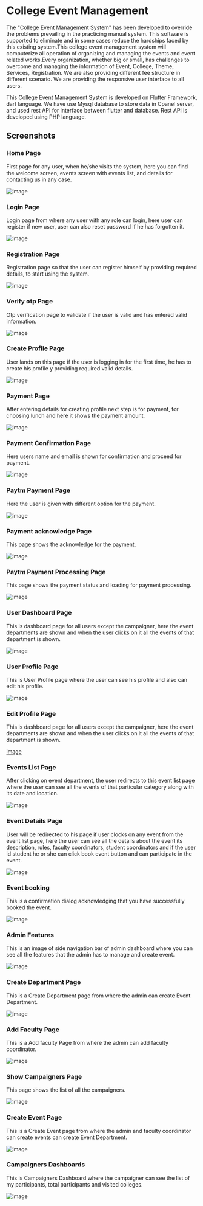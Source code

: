 # College Event Management

The "College Event Management System" has been developed to override the problems prevailing in the practicing manual system. This software is supported to eliminate and in some cases reduce the hardships faced by this existing system.This college event management system will computerize all operation of organizing and managing the events and event related works.Every organization, whether big or small, has challenges to overcome and managing the information of Event, College, Theme, Services, Registration. We are also providing different fee structure in different scenario. We are providing the responsive user interface to all users.


This College Event Management System is developed on Flutter Framework, dart language. We have use Mysql database to store data in Cpanel server, and used rest API
for interface between flutter and database. Rest API is developed using PHP language.

## Screenshots

### **Home Page**
First page for any user, when he/she visits the system, here you can find the welcome screen, events screen with events list, and details for contacting us in any case.

![image](https://user-images.githubusercontent.com/76546289/205846271-ebed63cf-5940-481b-b667-4736292f5042.png)

### **Login Page**
Login page from where any user with any role can login, here user can register if new user, user can also reset password if he has forgotten it.

![image](https://user-images.githubusercontent.com/76546289/205846810-db863109-07b7-45c9-974d-8e6d6c56b7c0.png)

### **Registration Page**
Registration page so that the user can register himself by providing required details, to start using the system.

![image](https://user-images.githubusercontent.com/76546289/205846964-7a9f0b0a-f386-4492-a121-88e84f9f1b27.png)

### **Verify otp Page**
Otp verification page to validate if the user is valid and has entered valid information.

![image](https://user-images.githubusercontent.com/76546289/205847016-45aef1b0-8602-47ff-b253-d761505f4261.png)

### **Create Profile Page**
User lands on this page if the user is logging in for the first time, he has to create his profile y providing required valid details.

![image](https://user-images.githubusercontent.com/76546289/205847063-8d9bf2da-5289-4c26-982c-955926f77e5c.png)

### **Payment Page**
After entering details for creating profile next step is for payment, for choosing lunch and here it shows the payment amount.

![image](https://user-images.githubusercontent.com/76546289/205847106-c63a4757-64a6-4eab-874b-2ca397766ff5.png)

### **Payment Confirmation Page**
Here users name and email is shown for confirmation and proceed for payment.

![image](https://user-images.githubusercontent.com/76546289/205847136-af663d28-1019-4f89-a8f2-ca4b776161e4.png)

### **Paytm Payment Page**
Here the user is given with different option for the payment.

![image](https://user-images.githubusercontent.com/76546289/205847167-3e36c43a-72ff-4186-89c1-323e3e4f7486.png)

### **Payment acknowledge Page**
This page shows the acknowledge for the payment.

![image](https://user-images.githubusercontent.com/76546289/205847254-5998096f-f5a1-4988-931c-b6e5395fbcb6.png)

### **Paytm Payment Processing Page**
This page shows the payment status and loading for payment processing.

![image](https://user-images.githubusercontent.com/76546289/205847376-244167b5-d629-4c65-be7e-07656b968d14.png)

### **User Dashboard Page**
This is dashboard page for all users except the campaigner, here the event departments are shown and when the user clicks on it all the events of that department is shown.

![image](https://user-images.githubusercontent.com/76546289/205847422-1d7d0621-ff7f-4244-b286-0392a4f2a2a6.png)


### **User Profile Page**
This is User Profile page where the user can see his profile and also can edit his profile.

![image](https://user-images.githubusercontent.com/76546289/205847456-e1a37901-1faf-4c79-97df-0ae6f4599223.png)

### **Edit Profile Page**
This is dashboard page for all users except the campaigner, here the event departments are shown and when the user clicks on it all the events of that department is shown.

[image](https://user-images.githubusercontent.com/76546289/205847499-48622526-ff1d-4285-ae3a-7b5636a02918.png)

### **Events List Page**
After clicking on event department, the user redirects to this event list page where the user can see all the events of that particular category along with its date and location.

![image](https://user-images.githubusercontent.com/76546289/205847568-3318e237-45c5-442a-be71-c01eb7b05156.png)

### **Event Details Page**
User will be redirected to his page if user clocks on any event from the event list page, here the user can see all the details about the event its description, rules, faculty coordinators, student coordinators and if the user id student he or she can click book event button and can participate in the event.

![image](https://user-images.githubusercontent.com/76546289/205847605-13ecd2af-7574-4198-b0da-57828af6dafa.png)

### **Event booking**
This is a confirmation dialog acknowledging that you have successfully booked the event. 

![image](https://user-images.githubusercontent.com/76546289/205847645-cce9b694-ff87-4946-8c08-497e645ba89f.png)

### **Admin Features**
This is an image of side navigation bar of admin dashboard where you can see all the features that the admin has to manage and create event.

![image](https://user-images.githubusercontent.com/76546289/205847673-72afdc37-9e1b-4f0f-8c5c-26fa29e2d5da.png)

### **Create Department Page**
This is a Create Department page from where the admin can create Event Department.

![image](https://user-images.githubusercontent.com/76546289/205847739-e95743fa-9009-4827-8639-a93b66e118f8.png)

### **Add Faculty Page**
This is a Add faculty Page from where the admin can add faculty coordinator.

![image](https://user-images.githubusercontent.com/76546289/205847769-2ff66121-400a-4486-af0a-1ffa32855127.png)

### **Show Campaigners Page**
This page shows the list of all the campaigners.

![image](https://user-images.githubusercontent.com/76546289/205847823-3d43f00b-122b-4dfd-96e0-b9f432864316.png)

### **Create Event Page**
This is a Create Event page from where the admin and faculty coordinator can create events can create Event Department.

![image](https://user-images.githubusercontent.com/76546289/205847861-7d388299-666d-4940-8392-a90d6e0f6507.png)

### **Campaigners Dashboards**
This is Campaigners Dashboard where the campaigner can see the list of my participants, total participants and visited colleges.

![image](https://user-images.githubusercontent.com/76546289/205848026-e52241d4-1f3b-4f27-b84b-7430d0da2ccd.png)









